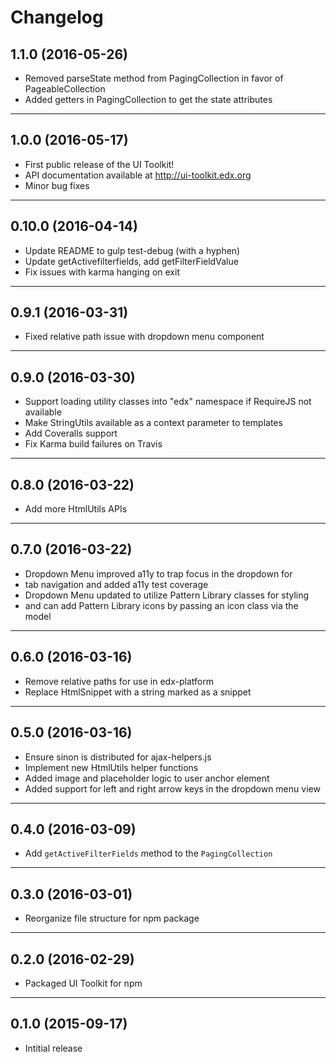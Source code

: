 # Changelog

## 1.1.0 (2016-05-26)
* Removed parseState method from PagingCollection in favor of PageableCollection
* Added getters in PagingCollection to get the state attributes

- - -

## 1.0.0 (2016-05-17)
* First public release of the UI Toolkit!
* API documentation available at http://ui-toolkit.edx.org
* Minor bug fixes

- - -

## 0.10.0 (2016-04-14)
* Update README to gulp test-debug (with a hyphen)
* Update getActivefilterfields, add getFilterFieldValue
* Fix issues with karma hanging on exit

- - -

## 0.9.1 (2016-03-31)
* Fixed relative path issue with dropdown menu component

- - -

## 0.9.0 (2016-03-30)
* Support loading utility classes into "edx" namespace if RequireJS not available
* Make StringUtils available as a context parameter to templates
* Add Coveralls support
* Fix Karma build failures on Travis

- - -

## 0.8.0 (2016-03-22)
* Add more HtmlUtils APIs

- - -

## 0.7.0 (2016-03-22)
* Dropdown Menu improved a11y to trap focus in the dropdown for
* tab navigation and added a11y test coverage
* Dropdown Menu updated to utilize Pattern Library classes for styling
* and can add Pattern Library icons by passing an icon class via the model

- - -

## 0.6.0 (2016-03-16)
* Remove relative paths for use in edx-platform
* Replace HtmlSnippet with a string marked as a snippet

- - -

## 0.5.0 (2016-03-16)
* Ensure sinon is distributed for ajax-helpers.js
* Implement new HtmlUtils helper functions
* Added image and placeholder logic to user anchor element
* Added support for left and right arrow keys in the dropdown menu view

- - -

## 0.4.0 (2016-03-09)
* Add `getActiveFilterFields` method to the `PagingCollection`

- - -

## 0.3.0 (2016-03-01)
* Reorganize file structure for npm package

- - -

## 0.2.0 (2016-02-29)
* Packaged UI Toolkit for npm

- - -

## 0.1.0 (2015-09-17)
* Intitial release

